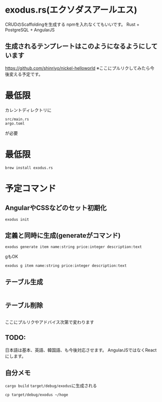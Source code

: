 exodus.rs(エクソダスアールエス)
====

CRUDのScaffoldingを生成する
npmを入れなくてもいいです。
Rust + PostgreSQL + AngularJS

## 生成されるテンプレートはこのようになるようにしています
https://github.com/shinriyo/nickel-helloworld
※ここにプルリクしてみたら今後変える予定です。

# 最低限

カレントディレクトリに　
```
src/main.rs
argo.toml
```
が必要

# 最低限
`brew install exodus.rs`

# 予定コマンド

## AngularやCSSなどのセット初期化
```
exodus init
```

## 定義と同時に生成(generateがコマンド)
```
exodus generate item name:string price:integer description:text
```
gもOK
```
exodus g item name:string price:integer description:text
```

## テーブル生成
```

```

## テーブル削除
```

```


ここにプルリクやアドバイス次第で変わります

TODO:
-------
日本語は基本、英語、韓国語、も今後対応させます。
AngularJSではなくReactにします。

自分メモ
-------
`cargo build`
`target/debug/exodus`に生成される

```
cp target/debug/exodus ~/hoge
```
